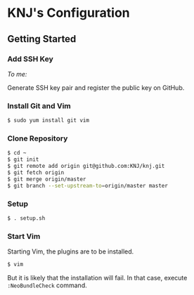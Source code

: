 # KNJ's Configuration

## Getting Started

### Add SSH Key

_To me:_

Generate SSH key pair and register the public key on GitHub.

### Install Git and Vim

```sh
$ sudo yum install git vim
```

### Clone Repository

```sh
$ cd ~
$ git init
$ git remote add origin git@github.com:KNJ/knj.git
$ git fetch origin
$ git merge origin/master
$ git branch --set-upstream-to=origin/master master
```

### Setup

```sh
$ . setup.sh
```

### Start Vim

Starting Vim, the plugins are to be installed.

```sh
$ vim
```

But it is likely that the installation will fail. In that case, execute `:NeoBundleCheck` command.
